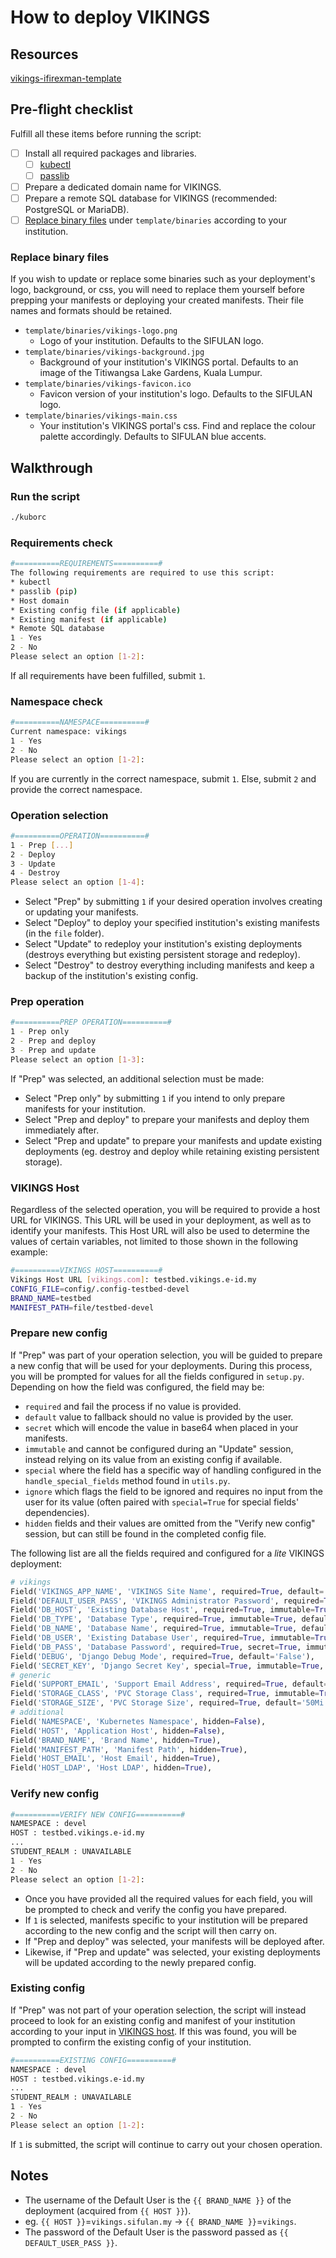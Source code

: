 # How to deploy VIKINGS

## Resources
[vikings-ifirexman-template](https://github.com/sifulan-access-federation/vikings-ifirexman-template)

## Pre-flight checklist
Fulfill all these items before running the script:
- [ ] Install all required packages and libraries.
  - [ ] [kubectl](https://kubernetes.io/docs/tasks/tools/#kubectl)
  - [ ] [passlib](https://pypi.org/project/passlib)
- [ ] Prepare a dedicated domain name for VIKINGS.
- [ ] Prepare a remote SQL database for VIKINGS (recommended: PostgreSQL or MariaDB).
- [ ] [Replace binary files](#replace-binary-files) under `template/binaries` according to your institution.

### Replace binary files
If you wish to update or replace some binaries such as your deployment's logo, background, or css, you will need to replace them yourself before prepping your manifests or deploying your created manifests. Their file names and formats should be retained.
- `template/binaries/vikings-logo.png`
  - Logo of your institution. Defaults to the SIFULAN logo.
- `template/binaries/vikings-background.jpg`
  - Background of your institution's VIKINGS portal. Defaults to an image of the Titiwangsa Lake Gardens, Kuala Lumpur.
- `template/binaries/vikings-favicon.ico`
  - Favicon version of your institution's logo. Defaults to the SIFULAN logo.
- `template/binaries/vikings-main.css`
  - Your institution's VIKINGS portal's css. Find and replace the colour palette accordingly. Defaults to SIFULAN blue accents.

## Walkthrough

### Run the script
```sh
./kuborc
```

### Requirements check
```sh
#==========REQUIREMENTS==========#
The following requirements are required to use this script:
* kubectl
* passlib (pip)
* Host domain
* Existing config file (if applicable)
* Existing manifest (if applicable)
* Remote SQL database
1 - Yes
2 - No
Please select an option [1-2]:
```

If all requirements have been fulfilled, submit `1`.

### Namespace check
```sh
#==========NAMESPACE==========#
Current namespace: vikings
1 - Yes
2 - No
Please select an option [1-2]:
```

If you are currently in the correct namespace, submit `1`. Else, submit `2` and provide the correct namespace.

### Operation selection
```sh
#==========OPERATION==========#
1 - Prep [...]
2 - Deploy
3 - Update
4 - Destroy
Please select an option [1-4]:
```

- Select "Prep" by submitting `1` if your desired operation involves creating or updating your manifests.
- Select "Deploy" to deploy your specified institution's existing manifests (in the `file` folder).
- Select "Update" to redeploy your institution's existing deployments (destroys everything but existing persistent storage and redeploy).
- Select "Destroy" to destroy everything including manifests and keep a backup of the institution's existing config.

### Prep operation
```sh
#==========PREP OPERATION==========#
1 - Prep only
2 - Prep and deploy
3 - Prep and update
Please select an option [1-3]:
```

If "Prep" was selected, an additional selection must be made:
- Select "Prep only" by submitting `1` if you intend to only prepare manifests for your institution.
- Select "Prep and deploy" to prepare your manifests and deploy them immediately after.
- Select "Prep and update" to prepare your manifests and update existing deployments (eg. destroy and deploy while retaining existing persistent storage).

### VIKINGS Host
Regardless of the selected operation, you will be required to provide a host URL for VIKINGS. This URL will be used in your deployment, as well as to identify your manifests. This Host URL will also be used to determine the values of certain variables, not limited to those shown in the following example:

```sh
#==========VIKINGS HOST==========#
Vikings Host URL [vikings.com]: testbed.vikings.e-id.my
CONFIG_FILE=config/.config-testbed-devel
BRAND_NAME=testbed
MANIFEST_PATH=file/testbed-devel
```

### Prepare new config
If "Prep" was part of your operation selection, you will be guided to prepare a new config that will be used for your deployments. During this process, you will be prompted for values for all the fields configured in `setup.py`. Depending on how the field was configured, the field may be:
- `required` and fail the process if no value is provided.
- `default` value to fallback should no value is provided by the user.
- `secret` which will encode the value in base64 when placed in your manifests.
- `immutable` and cannot be configured during an "Update" session, instead relying on its value from an existing config if available.
- `special` where the field has a specific way of handling configured in the `handle_special_fields` method found in `utils.py`.
- `ignore` which flags the field to be ignored and requires no input from the user for its value (often paired with `special=True` for special fields' dependencies).
- `hidden` fields and their values are omitted from the "Verify new config" session, but can still be found in the completed config file.

The following list are all the fields required and configured for a *lite* VIKINGS deployment:

```py
# vikings
Field('VIKINGS_APP_NAME', 'VIKINGS Site Name', required=True, default='VIKINGS'),
Field('DEFAULT_USER_PASS', 'VIKINGS Administrator Password', required=True, secret=True, immutable=True),
Field('DB_HOST', 'Existing Database Host', required=True, immutable=True, default='cs-prod-postgres-svc.central-svcs.svc.cluster.local'),
Field('DB_TYPE', 'Database Type', required=True, immutable=True, default='postgresql'),
Field('DB_NAME', 'Database Name', required=True, immutable=True, default='$-vikings-postgres-db'),
Field('DB_USER', 'Existing Database User', required=True, immutable=True, secret=True, default='admin'),
Field('DB_PASS', 'Database Password', required=True, secret=True, immutable=True),
Field('DEBUG', 'Django Debug Mode', required=True, default='False'),
Field('SECRET_KEY', 'Django Secret Key', special=True, immutable=True, secret=True, ignore=True),
# generic
Field('SUPPORT_EMAIL', 'Support Email Address', required=True, default='ifirexman@sifulan.my'),
Field('STORAGE_CLASS', 'PVC Storage Class', required=True, immutable=True, default='freenas-nfs-csi'),
Field('STORAGE_SIZE', 'PVC Storage Size', required=True, default='50Mi'),
# additional
Field('NAMESPACE', 'Kubernetes Namespace', hidden=False),
Field('HOST', 'Application Host', hidden=False),
Field('BRAND_NAME', 'Brand Name', hidden=True),
Field('MANIFEST_PATH', 'Manifest Path', hidden=True),
Field('HOST_EMAIL', 'Host Email', hidden=True),
Field('HOST_LDAP', 'Host LDAP', hidden=True),
```

### Verify new config
```sh
#==========VERIFY NEW CONFIG==========#
NAMESPACE : devel
HOST : testbed.vikings.e-id.my
...
STUDENT_REALM : UNAVAILABLE
1 - Yes
2 - No
Please select an option [1-2]:
```

- Once you have provided all the required values for each field, you will be prompted to check and verify the config you have prepared.
- If `1` is selected, manifests specific to your institution will be prepared according to the new config and the script will then carry on.
- If "Prep and deploy" was selected, your manifests will be deployed after.
- Likewise, if "Prep and update" was selected, your existing deployments will be updated according to the newly prepared config.

### Existing config
If "Prep" was not part of your operation selection, the script will instead proceed to look for an existing config and manifest of your institution according to your input in [VIKINGS host](#vikings-host). If this was found, you will be prompted to confirm the existing config of your institution.

```sh
#==========EXISTING CONFIG==========#
NAMESPACE : devel
HOST : testbed.vikings.e-id.my
...
STUDENT_REALM : UNAVAILABLE
1 - Yes
2 - No
Please select an option [1-2]:
```

If `1` is submitted, the script will continue to carry out your chosen operation.


## Notes
- The username of the Default User is the `{{ BRAND_NAME }}` of the deployment (acquired from `{{ HOST }}`).
- eg. `{{ HOST }}`=`vikings.sifulan.my` -> `{{ BRAND_NAME }}`=`vikings`.
- The password of the Default User is the password passed as `{{ DEFAULT_USER_PASS }}`.
